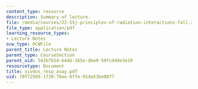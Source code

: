 ```yaml
---
content_type: resource
description: Summary of lecture.
file: /media/courses/22-55j-principles-of-radiation-interactions-fall-2004/70f725051f3878ae8ffe014a53be0877_vivdos_resp_asay.pdf
file_type: application/pdf
learning_resource_types:
- Lecture Notes
ocw_type: OCWFile
parent_title: Lecture Notes
parent_type: CourseSection
parent_uid: 542b7b54-b44b-165e-dbe0-50fcd49e3e10
resourcetype: Document
title: vivdos_resp_asay.pdf
uid: 70f72505-1f38-78ae-8ffe-014a53be0877
---
```

